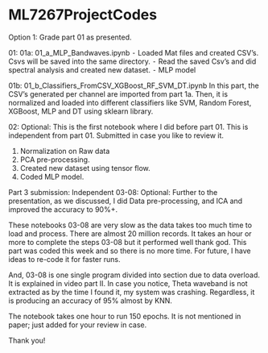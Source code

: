 # ML7267ProjectCodes
Option 1: Grade part 01 as presented. 

01: 
01a:  01_a_MLP_Bandwaves.ipynb
	⁃	Loaded Mat files and created CSV’s. Csvs will be saved into the same directory. 
	⁃	Read the saved Csv’s and did spectral analysis and created new dataset. 
	⁃	MLP model

01b: 01_b_Classifiers_FromCSV_XGBoost_RF_SVM_DT.ipynb
In this part, the CSV’s generated per channel are imported from part 1a. Then, it is normalized and loaded into different classifiers like SVM, Random Forest, XGBoost, MLP and DT using sklearn library.

02: Optional:
This is the first notebook where I did before part 01. This is independent from part 01. Submitted in case you like to review it.
1. Normalization on Raw data
2. PCA pre-processing.
3. Created new dataset using tensor flow.
4. Coded MLP model.

Part 3 submission: Independent
03-08: Optional:
Further to the presentation, as we discussed, I did Data pre-processing, and ICA and improved the accuracy to 90%+.

These notebooks 03-08 are very slow as the data takes too much time to load and process. There are almost 20 million records. It takes an hour or more to complete the steps 03-08 but it performed well thank god. This part was coded this week and so there is no more time. For future, I have ideas to re-code it for faster runs. 

And, 03-08 is one single program divided into section due to data overload. It is explained in video part II. 
In case you notice, Theta waveband is not extracted as by the time I found it, my system was crashing. Regardless, it is producing an accuracy of 95% almost by KNN.

The notebook takes one hour to run 150 epochs. It is not mentioned in paper; just added for your review in case.

Thank you!
